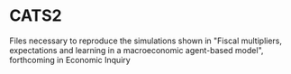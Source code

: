 # CATS2
Files necessary to reproduce the simulations shown in "Fiscal multipliers, expectations and learning in a macroeconomic agent-based model", forthcoming in Economic Inquiry

